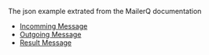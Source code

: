 ﻿The json example extrated from the MailerQ documentation

- [Incomming Message](https://www.mailerq.com/documentation/5.10/json-incoming)
- [Outgoing Message](https://www.mailerq.com/documentation/5.10/json-messages)
- [Result Message](https://www.mailerq.com/documentation/5.10/json-results)